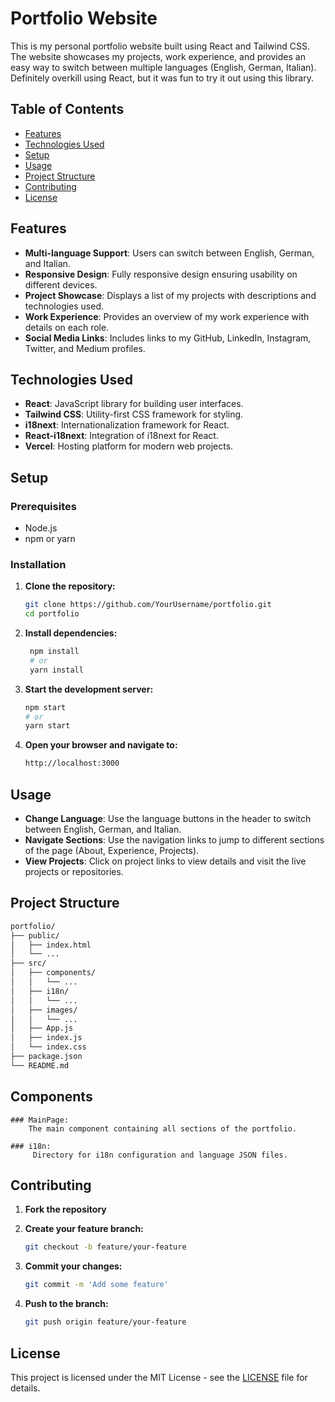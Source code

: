 # Portfolio Website

This is my personal portfolio website built using React and Tailwind CSS. The website showcases my projects, work experience, and provides an easy way to switch between multiple languages (English, German, Italian). Definitely overkill using React, but it was fun to try it out using this library.

## Table of Contents

- [Features](#features)
- [Technologies Used](#technologies-used)
- [Setup](#setup)
- [Usage](#usage)
- [Project Structure](#project-structure)
- [Contributing](#contributing)
- [License](#license)

## Features

- **Multi-language Support**: Users can switch between English, German, and Italian.
- **Responsive Design**: Fully responsive design ensuring usability on different devices.
- **Project Showcase**: Displays a list of my projects with descriptions and technologies used.
- **Work Experience**: Provides an overview of my work experience with details on each role.
- **Social Media Links**: Includes links to my GitHub, LinkedIn, Instagram, Twitter, and Medium profiles.

## Technologies Used

- **React**: JavaScript library for building user interfaces.
- **Tailwind CSS**: Utility-first CSS framework for styling.
- **i18next**: Internationalization framework for React.
- **React-i18next**: Integration of i18next for React.
- **Vercel**: Hosting platform for modern web projects.

## Setup

### Prerequisites

- Node.js
- npm or yarn

### Installation

1. **Clone the repository:**

   ```sh
   git clone https://github.com/YourUsername/portfolio.git
   cd portfolio

2. **Install dependencies:**
   ```sh
    npm install
    # or
    yarn install

3. **Start the development server:**
    ```sh
    npm start
    # or
    yarn start

4. **Open your browser and navigate to:**
   ```sh
   http://localhost:3000

## Usage

- **Change Language**: Use the language buttons in the header to switch between English, German, and Italian.
- **Navigate Sections**: Use the navigation links to jump to different sections of the page (About, Experience, Projects).
- **View Projects**: Click on project links to view details and visit the live projects or repositories.

## Project Structure

```sh
portfolio/
├── public/
│   ├── index.html
│   └── ...
├── src/
│   ├── components/
│   │   └── ...
│   ├── i18n/
│   │   └── ...
│   ├── images/
│   │   └── ...
│   ├── App.js
│   ├── index.js
│   └── index.css
├── package.json
└── README.md
```

## Components

    ### MainPage:
        The main component containing all sections of the portfolio.
    
    ### i18n:
         Directory for i18n configuration and language JSON files.

## Contributing

1. **Fork the repository**

2. **Create your feature branch:**

   ```sh
   git checkout -b feature/your-feature

3. **Commit your changes:**
   
    ```sh
    git commit -m 'Add some feature'

4. **Push to the branch:**
    
    ```sh
    git push origin feature/your-feature

## License

This project is licensed under the MIT License - see the [LICENSE](LICENSE) file for details.







